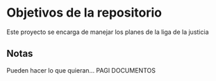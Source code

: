 # Objetivos de la repositorio

Este proyecto se encarga de manejar los planes de la liga de la justicia


## Notas
Pueden hacer lo que quieran... PAGI
DOCUMENTOS
